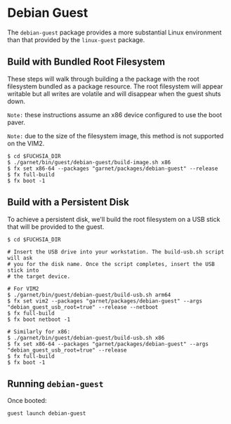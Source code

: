 # Debian Guest

The `debian-guest` package provides a more substantial Linux environment than
that provided by the `linux-guest` package.

## Build with Bundled Root Filesystem

These steps will walk through building a the package with the root filesystem
bundled as a package resource. The root filesystem will appear writable but
all writes are volatile and will disappear when the guest shuts down.

`Note:` these instructions assume an x86 device configured to use the boot paver.

`Note:` due to the size of the filesystem image, this method is not supported on
the VIM2.

```
$ cd $FUCHSIA_DIR
$ ./garnet/bin/guest/debian-guest/build-image.sh x86
$ fx set x86-64 --packages "garnet/packages/debian-guest" --release
$ fx full-build
$ fx boot -1
```

## Build with a Persistent Disk

To achieve a persistent disk, we'll build the root filesystem on a USB stick
that will be provided to the guest.

```
$ cd $FUCHSIA_DIR

# Insert the USB drive into your workstation. The build-usb.sh script will ask
# you for the disk name. Once the script completes, insert the USB stick into
# the target device.

# For VIM2
$ ./garnet/bin/guest/debian-guest/build-usb.sh arm64
$ fx set vim2 --packages "garnet/packages/debian-guest" --args "debian_guest_usb_root=true" --release --netboot
$ fx full-build
$ fx boot netboot -1

# Similarly for x86:
$ ./garnet/bin/guest/debian-guest/build-usb.sh x86
$ fx set x86-64 --packages "garnet/packages/debian-guest" --args "debian_guest_usb_root=true" --release
$ fx full-build
$ fx boot -1
```

## Running `debian-guest`

Once booted:

```
guest launch debian-guest
```
